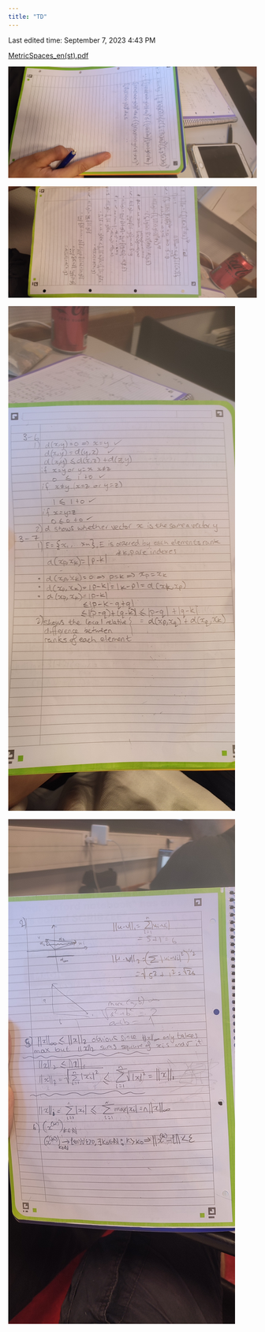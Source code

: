 ```yaml
---
title: "TD"
---
```

Last edited time: September 7, 2023 4:43 PM

[MetricSpaces_en(st).pdf](TD/MetricSpaces_en(st).pdf)

![IMG_20230907_164241.jpg](TD/IMG_20230907_164241.jpg)

![IMG_20230907_164236.jpg](TD/IMG_20230907_164236.jpg)

![IMG_20230907_164225.jpg](TD/IMG_20230907_164225.jpg)

![IMG_20230907_164221.jpg](TD/IMG_20230907_164221.jpg)
